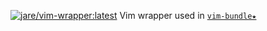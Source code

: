 [![jare/vim-wrapper:latest](https://badge.imagelayers.io/jare/vim-wrapper:latest.svg)](https://imagelayers.io/?images=jare/wrapper:latest 'jare/vim-wrapper:latest')  Vim wrapper used in [`vim-bundle★`](https://hub.docker.com/r/jare/vim-bundle/)
